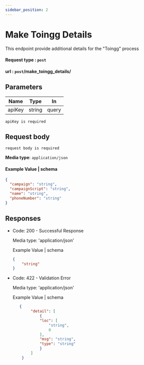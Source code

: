 ```yaml
---
sidebar_position: 2
---
```


# Make Toingg Details


This endpoint  provide additional details for the "Toingg" process
 #### Request type : ```post```
  #### url : ```post```/make_toingg_details/

## Parameters



| Name  | Type   | In     |
|-------|--------|--------|
| apiKey| string | query  |

``` apiKey is required ```

## Request body
``` request body is required ```

**Media type**: `application/json`

#### Example Value | schema

```json
{
  "campaign": "string",
  "campaignScript": "string",
  "name": "string",
  "phoneNumber": "string"
}
```

## Responses
- Code: 200 - Successful Response

    Media type: 'application/json'

    
    Example Value | schema 

    ```json
    {
        "string"
    }
    ```
- Code: 422 - Validation Error

    Media type: 'application/json'

    Example Value | schema 
    ```json
       {
            "detail": [
                {
                "loc": [
                    "string",
                    0
                ],
                "msg": "string",
                "type": "string"
                }
            ]
        }

     ```